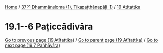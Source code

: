 
[Home](/) / [37P1 Dhammānuloma (1), Tikapaṭṭhānapāḷi (1)](...md) / [19 Atītattika](../37P1/19.md)

# 19.1--6 Paṭiccādivāra

[Go to previous page (19 Atītattika)](../37P1/19.md) / [Go to parent page (19 Atītattika)](../37P1/19.md) / [Go to next page (19.7 Pañhāvāra)](19.7.md)


